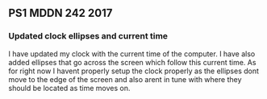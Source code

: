 ## PS1 MDDN 242 2017

### Updated clock ellipses and current time

I have updated my clock with the current time of the computer. I have also added ellipses that go across the screen which follow this current time. As for right now I havent properly setup the clock properly as the ellipses dont move to the edge of the screen and also arent in tune with where they should be located as time moves on.